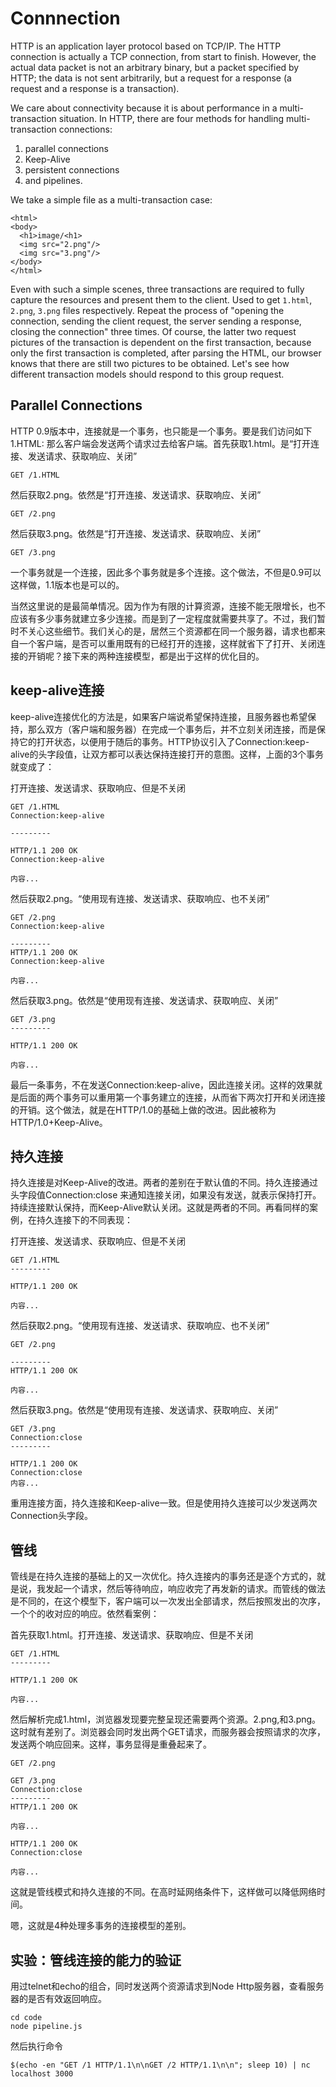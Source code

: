 # Connnection

HTTP is an application layer protocol based on TCP/IP. The HTTP connection is actually a TCP connection, from start to finish. However, the actual data packet is not an arbitrary binary, but a packet specified by HTTP; the data is not sent arbitrarily, but a request for a response (a request and a response is a transaction).

We care about connectivity because it is about performance in a multi-transaction situation. In HTTP, there are four methods for handling multi-transaction connections:

1. parallel connections
2. Keep-Alive
3. persistent connections
4. and pipelines.

We take a simple file as a multi-transaction case:

    <html>
    <body>
      <h1>image/<h1>
      <img src="2.png"/>
      <img src="3.png"/>
    </body>
    </html>  

Even with such a simple scenes, three transactions are required to fully capture the resources and present them to the client. Used to get `1.html`, `2.png`, `3.png` files respectively. Repeat the process of "opening the connection, sending the client request, the server sending a response, closing the connection" three times. Of course, the latter two request pictures of the transaction is dependent on the first transaction, because only the first transaction is completed, after parsing the HTML, our browser knows that there are still two pictures to be obtained. Let's see how different transaction models should respond to this group request.

## Parallel Connections

HTTP 0.9版本中，连接就是一个事务，也只能是一个事务。要是我们访问如下1.HTML:
那么客户端会发送两个请求过去给客户端。首先获取1.html。是“打开连接、发送请求、获取响应、关闭”

    GET /1.HTML 

然后获取2.png。依然是“打开连接、发送请求、获取响应、关闭”

    GET /2.png

然后获取3.png。依然是“打开连接、发送请求、获取响应、关闭”

    GET /3.png


一个事务就是一个连接，因此多个事务就是多个连接。这个做法，不但是0.9可以这样做，1.1版本也是可以的。

当然这里说的是最简单情况。因为作为有限的计算资源，连接不能无限增长，也不应该有多少事务就建立多少连接。而是到了一定程度就需要共享了。不过，我们暂时不关心这些细节。我们关心的是，居然三个资源都在同一个服务器，请求也都来自一个客户端，是否可以重用既有的已经打开的连接，这样就省下了打开、关闭连接的开销呢？接下来的两种连接模型，都是出于这样的优化目的。

## keep-alive连接

keep-alive连接优化的方法是，如果客户端说希望保持连接，且服务器也希望保持，那么双方（客户端和服务器）在完成一个事务后，并不立刻关闭连接，而是保持它的打开状态，以便用于随后的事务。HTTP协议引入了Connection:keep-alive的头字段值，让双方都可以表达保持连接打开的意图。这样，上面的3个事务就变成了：

打开连接、发送请求、获取响应、但是不关闭

    GET /1.HTML 
    Connection:keep-alive

    ---------

    HTTP/1.1 200 OK
    Connection:keep-alive

    内容...

然后获取2.png。“使用现有连接、发送请求、获取响应、也不关闭”


    GET /2.png
    Connection:keep-alive

    ---------
    HTTP/1.1 200 OK
    Connection:keep-alive

    内容...

然后获取3.png。依然是“使用现有连接、发送请求、获取响应、关闭”

    GET /3.png
    ---------

    HTTP/1.1 200 OK

    内容...

最后一条事务，不在发送Connection:keep-alive，因此连接关闭。这样的效果就是后面的两个事务可以重用第一个事务建立的连接，从而省下两次打开和关闭连接的开销。这个做法，就是在HTTP/1.0的基础上做的改进。因此被称为HTTP/1.0+Keep-Alive。

##  持久连接

持久连接是对Keep-Alive的改进。两者的差别在于默认值的不同。持久连接通过头字段值Connection:close 来通知连接关闭，如果没有发送，就表示保持打开。持续连接默认保持，而Keep-Alive默认关闭。这就是两者的不同。再看同样的案例，在持久连接下的不同表现：

打开连接、发送请求、获取响应、但是不关闭


    GET /1.HTML 
    ---------

    HTTP/1.1 200 OK

    内容...

然后获取2.png。“使用现有连接、发送请求、获取响应、也不关闭”


    GET /2.png

    ---------
    HTTP/1.1 200 OK

    内容...


然后获取3.png。依然是“使用现有连接、发送请求、获取响应、关闭”

    GET /3.png
    Connection:close
    ---------

    HTTP/1.1 200 OK
    Connection:close
    内容...

重用连接方面，持久连接和Keep-alive一致。但是使用持久连接可以少发送两次Connection头字段。

## 管线

管线是在持久连接的基础上的又一次优化。持久连接内的事务还是逐个方式的，就是说，我发起一个请求，然后等待响应，响应收完了再发新的请求。而管线的做法是不同的，在这个模型下，客户端可以一次发出全部请求，然后按照发出的次序，一个个的收对应的响应。依然看案例：


首先获取1.html。打开连接、发送请求、获取响应、但是不关闭


    GET /1.HTML 
    ---------

    HTTP/1.1 200 OK

    内容...

然后解析完成1.html，浏览器发现要完整呈现还需要两个资源。2.png,和3.png。这时就有差别了。浏览器会同时发出两个GET请求，而服务器会按照请求的次序，发送两个响应回来。这样，事务显得是重叠起来了。


    GET /2.png

    GET /3.png
    Connection:close
    ---------
    HTTP/1.1 200 OK

    内容...

    HTTP/1.1 200 OK
    Connection:close

    内容...

这就是管线模式和持久连接的不同。在高时延网络条件下，这样做可以降低网络时间。

嗯，这就是4种处理多事务的连接模型的差别。
## 实验：管线连接的能力的验证
用过telnet和echo的组合，同时发送两个资源请求到Node Http服务器，查看服务器的是否有效返回响应。

    cd code 
    node pipeline.js
然后执行命令

    $(echo -en "GET /1 HTTP/1.1\n\nGET /2 HTTP/1.1\n\n"; sleep 10) | nc localhost 3000


